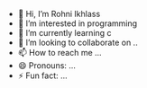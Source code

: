 - 👋 Hi, I’m Rohni Ikhlass
- 👀 I’m interested in programming
- 🌱 I’m currently learning c 
- 💞️ I’m looking to collaborate on ..
- 📫 How to reach me ...
- 😄 Pronouns: ...
- ⚡ Fun fact: ...

<!---
IKHLASSROH/IKHLASSROH is a ✨ special ✨ repository because its `README.md` (this file) appears on your GitHub profile.
You can click the Preview link to take a look at your changes.
--->
